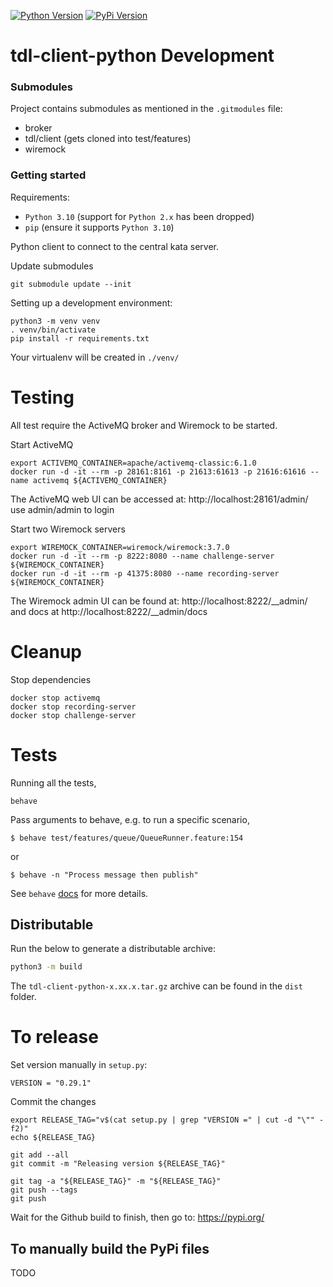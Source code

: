 
[![Python Version](http://img.shields.io/badge/Python-3.12-blue.svg)](https://www.python.org/downloads/release/python-370/)
[![PyPi Version](http://img.shields.io/pypi/v/tdl-client-python.svg)](https://pypi.python.org/pypi/tdl-client-python)

# tdl-client-python Development

### Submodules

Project contains submodules as mentioned in the `.gitmodules` file:

- broker
- tdl/client (gets cloned into test/features)
- wiremock 

### Getting started

Requirements:
- `Python 3.10` (support for `Python 2.x` has been dropped)
- `pip` (ensure it supports `Python 3.10`)

Python client to connect to the central kata server.

Update submodules
```
git submodule update --init
```

Setting up a development environment:
```
python3 -m venv venv
. venv/bin/activate
pip install -r requirements.txt
```
Your virtualenv will be created in `./venv/`


# Testing
 
All test require the ActiveMQ broker and Wiremock to be started.

Start ActiveMQ
```shell
export ACTIVEMQ_CONTAINER=apache/activemq-classic:6.1.0
docker run -d -it --rm -p 28161:8161 -p 21613:61613 -p 21616:61616 --name activemq ${ACTIVEMQ_CONTAINER}
```

The ActiveMQ web UI can be accessed at:
http://localhost:28161/admin/
use admin/admin to login

Start two Wiremock servers
```shell
export WIREMOCK_CONTAINER=wiremock/wiremock:3.7.0
docker run -d -it --rm -p 8222:8080 --name challenge-server ${WIREMOCK_CONTAINER}
docker run -d -it --rm -p 41375:8080 --name recording-server ${WIREMOCK_CONTAINER}
```

The Wiremock admin UI can be found at:
http://localhost:8222/__admin/
and docs at
http://localhost:8222/__admin/docs


# Cleanup

Stop dependencies
```
docker stop activemq
docker stop recording-server
docker stop challenge-server
```


# Tests

Running all the tests,
```
behave
```

Pass arguments to behave, e.g. to run a specific scenario,

```
$ behave test/features/queue/QueueRunner.feature:154
```

or

```
$ behave -n "Process message then publish"
```

See `behave` [docs](https://python-behave.readthedocs.io/en/latest/behave.html) for more details.

## Distributable

Run the below to generate a distributable archive:

```bash
python3 -m build
```

The `tdl-client-python-x.xx.x.tar.gz` archive can be found in the `dist` folder.



# To release

Set version manually in `setup.py`:
```
VERSION = "0.29.1"
```

Commit the changes
```
export RELEASE_TAG="v$(cat setup.py | grep "VERSION =" | cut -d "\"" -f2)"
echo ${RELEASE_TAG}

git add --all
git commit -m "Releasing version ${RELEASE_TAG}"

git tag -a "${RELEASE_TAG}" -m "${RELEASE_TAG}"
git push --tags
git push
```

Wait for the Github build to finish, then go to:
https://pypi.org/

## To manually build the PyPi files

TODO